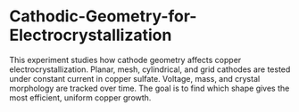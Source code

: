 # Cathodic-Geometry-for-Electrocrystallization
This experiment studies how cathode geometry affects copper electrocrystallization. Planar, mesh, cylindrical, and grid cathodes are tested under constant current in copper sulfate. Voltage, mass, and crystal morphology are tracked over time. The goal is to find which shape gives the most efficient, uniform copper growth.
